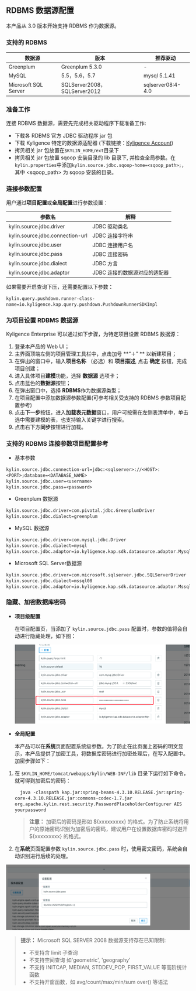 ## RDBMS 数据源配置

本产品从 3.0 版本开始支持 RDBMS 作为数据源。

### 支持的 RDBMS

| 数据源 | 版本 | 推荐驱动 |
| - | - | - |
| Greenplum | Greenplum 5.3.0 | - |
| MySQL | 5.5，5.6，5.7 | mysql 5.1.41 |
| Microsoft SQL Server | SQLServer2008，SQLServer2012 | sqlserver08:4-4.0 |


### 准备工作

连接 RDBMS 数据源，需要先完成相关驱动程序下载准备工作:

- 下载各 RDBMS 官方 JDBC 驱动程序 jar 包
- 下载 Kyligence 特定的数据源适配器 (下载链接：[Kyligence Account](http://download.kyligence.io/#/addons))
- 拷贝相关 jar 包放置在`$KYLIN_HOME/ext`目录下
- 拷贝相关 jar 包放置 sqoop 安装目录的 lib 目录下, 并检查全局参数。在`kylin.properties`中添加`kylin.source.jdbc.sqoop-home=<sqoop_path>;`，其中 <sqoop_path> 为 sqoop 安装的目录。


### 连接参数配置

用户通过**项目配置**或**全局配置**进行参数设置：

| 参数名                           | 解释                                      |
| -------------------------------- | ----------------------------------------- |
| kylin.source.jdbc.driver         | JDBC 驱动类名                              |
| kylin.source.jdbc.connection-url | JDBC 连接字符串                            |
| kylin.source.jdbc.user           | JDBC 连接用户名                            |
| kylin.source.jdbc.pass           | JDBC 连接密码                              |
| kylin.source.jdbc.dialect        | JDBC 方言                                  |
| kylin.source.jdbc.adaptor        | JDBC 连接的数据源对应的适配器              |

如果需要开启查询下压，还需要配置以下参数：

```properties
kylin.query.pushdown.runner-class-name=io.kyligence.kap.query.pushdown.PushdownRunnerSDKImpl
```

### 为项目设置 RDBMS 数据源

Kyligence Enterprise 可以通过如下步骤，为特定项目设置 RDBMS 数据源：

1. 登录本产品的 Web UI；
2. 主界面顶端左侧的项目管理工具栏中，点击加号 **“＋” ** 以新建项目；
3. 在弹出的窗口中，输入**项目名称** （必选）和 **项目描述**, 点击 **确定** 按钮，完成项目创建；
4. 进入具体项目**建模**功能，选择 **数据源** 选项卡；
5. 点击蓝色的**数据源**按钮；
6. 在弹出窗口中，选择 **RDBMS**作为数据源类型；
7. 在项目配置中添加数据源参数配置(可参考相关受支持的 RDBMS 参数项目配置参考)
8. 点击**下一步**按钮，进入**加载表元数据**窗口，用户可按需在左侧表清单中，单击选中需要建模的表，也支持输入关键字进行搜索。
9. 点击右下方**同步**按钮进行加载。

### 支持的 RDBMS 连接参数项目配置参考

- 基本参数

```properties
kylin.source.jdbc.connection-url=jdbc:<sqlserver>://<HOST>:<PORT>;database=<DATABASE_NAME>
kylin.source.jdbc.user=<username>
kylin.source.jdbc.pass=<password>
```

- Greenplum 数据源

```properties
kylin.source.jdbc.driver=com.pivotal.jdbc.GreenplumDriver
kylin.source.jdbc.dialect=greenplum
```

- MySQL 数据源

```properties
kylin.source.jdbc.driver=com.mysql.jdbc.Driver
kylin.source.jdbc.dialect=mysql
kylin.source.jdbc.adaptor=io.kyligence.kap.sdk.datasource.adaptor.MysqlAdaptor
```

- Microsoft SQL Server数据源

```properties
kylin.source.jdbc.driver=com.microsoft.sqlserver.jdbc.SQLServerDriver
kylin.source.jdbc.dialect=mssql08
kylin.source.jdbc.adaptor=io.kyligence.kap.sdk.datasource.adaptor.Mssql08Adaptor
```


### 隐藏、加密数据库密码

* **项目级配置**

  在项目配置页，当添加了 `kylin.source.jdbc.pass` 配置时，参数的值将会自动进行隐藏处理，如下图：

  ![](images/rdbms_project_pass.png)

* **全局配置**

  本产品可以在**系统**页面配置系统级参数。为了防止在此页面上密码的明文显示，本产品提供了加密工具，将数据库密码进行加密处理后，在写入配置中。加密步骤如下：
1. 在 `$KYLIN_HOME/tomcat/webapps/kylin/WEB-INF/lib` 目录下运行如下命令，就可得到加密后的密码：

      ```shell
        java -classpath kap.jar:spring-beans-4.3.10.RELEASE.jar:spring-core-4.3.10.RELEASE.jar:commons-codec-1.7.jar org.apache.kylin.rest.security.PasswordPlaceholderConfigurer AES yourpassword
      ```

      > **注意：** 加密后的密码是形如 ${xxxxxxxxx} 的格式。为了防止系统将用户的原始密码识别为加密后的密码，建议用户在设置数据库密码时避开 ${xxxxxxxxx} 的格式。

2. 在**系统**页面配置参数 `kylin.source.jdbc.pass` 时，使用密文密码，系统会自动识别进行后续的处理。

![](images/rdbms_system_pass.png)

> **提示：** Microsoft SQL SERVER 2008 数据源支持存在已知限制:
>
> - 不支持含 limit 子查询
> - 不支持空间查询 如'geometric', 'geography'
> - 不支持 INITCAP, MEDIAN, STDDEV_POP, FIRST_VALUE 等高阶统计函数
> - 不支持开窗函数，如 avg/count/max/min/sum over() 等语法

